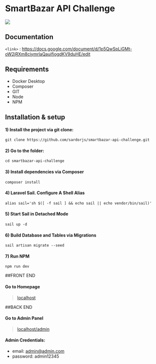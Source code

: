 # SmartBazar API Challenge
![](https://trustbank.uz/upload/iblock/614/Bez-nazvaniya-_2_.png)

## Documentation
`<link>` : <https://docs.google.com/document/d/1p5QwSpLiGMt-oW2jRXm8ciymrlaQauifjogdKV9duHE/edit>

## Requirements
- Docker Desktop
- Composer
- GIT
- Node
- NPM

## Installation & setup
#### 1) Install the project via git clone:
```
git clone https://github.com/sardorjs/smartbazar-api-challenge.git
```

#### 2) Go to the folder:
```
cd smartbazar-api-challenge
```

#### 3) Install dependencies via Composer
```
composer install
```

#### 4) Laravel Sail. Configure A Shell Alias
```
alias sail='sh $([ -f sail ] && echo sail || echo vendor/bin/sail)'
```

#### 5) Start Sail in Detached Mode
```
sail up -d
```
#### 6) Build Database and Tables via Migrations
```
sail artisan migrate --seed
```

#### 7) Run NPM
```
npm run dev
```

##FRONT END

#### Go to Homepage
> [localhost](http://localhost/)


##BACK END

#### Go to Admin Panel
> [localhost/admin](http://localhost/admin)


#### Admin Credentials:
- email: admin@admin.com
- password: admin12345

